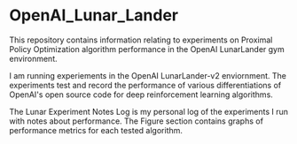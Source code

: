 # OpenAI_Lunar_Lander
This repository contains information relating to experiments on Proximal Policy Optimization algorithm performance in the OpenAI LunarLander gym environment.

I am running experiements in the OpenAI LunarLander-v2 enviornment. 
The experiments test and record the performance of various differentiations of OpenAI's open source code for deep reinforcement learning algorithms.


The Lunar Experiment Notes Log is my personal log of the experiments I run with notes about performance.
The Figure section contains graphs of performance metrics for each tested algorithm.
